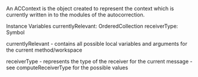 An ACContext is the object created to represent the context which is currently written in to the modules of the autocorrection.

Instance Variables
	currentlyRelevant:		OrderedCollection
	receiverType:			Symbol

currentlyRelevant
	- contains all possible local variables and arguments for the current method/workspace

receiverType
	- represents the type of the receiver for the current message 
	- see computeReceiverType for the possible values
